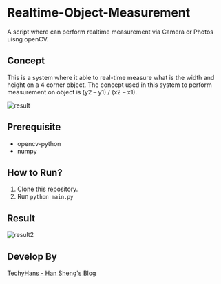 # Realtime-Object-Measurement
A script where can perform realtime measurement via Camera or Photos uisng openCV.

## Concept 
This is a system where it able to real-time measure what is the width and height on a 4 corner object. The concept used in this system to perform measurement on object is (y2 – y1) / (x2 – x1).

![result](https://i0.wp.com/techyhans.com/wp-content/uploads/2020/11/formula.jpg?w=819&ssl=1)

## Prerequisite
- opencv-python
- numpy

## How to Run?
1. Clone this repository.
2. Run `python main.py`

## Result

![result2](https://i2.wp.com/techyhans.com/wp-content/uploads/2020/11/original.png?w=819&ssl=1)

## Develop By
[TechyHans - Han Sheng's Blog](https://techyhans.com)